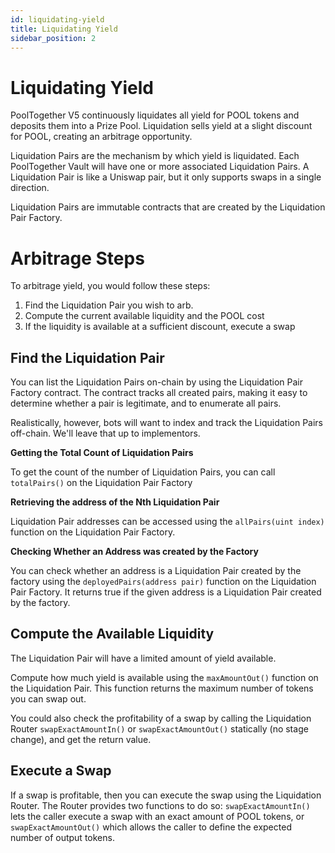 ```yaml
---
id: liquidating-yield
title: Liquidating Yield
sidebar_position: 2
---
```


# Liquidating Yield

PoolTogether V5 continuously liquidates all yield for POOL tokens and deposits them into a Prize Pool. Liquidation sells yield at a slight discount for POOL, creating an arbitrage opportunity.

Liquidation Pairs are the mechanism by which yield is liquidated. Each PoolTogether Vault will have one or more associated Liquidation Pairs. A Liquidation Pair is like a Uniswap pair, but it only supports swaps in a single direction.

Liquidation Pairs are immutable contracts that are created by the Liquidation Pair Factory.

# Arbitrage Steps

To arbitrage yield, you would follow these steps:

1. Find the Liquidation Pair you wish to arb.
2. Compute the current available liquidity and the POOL cost
3. If the liquidity is available at a sufficient discount, execute a swap

## Find the Liquidation Pair

You can list the Liquidation Pairs on-chain by using the Liquidation Pair Factory contract. The contract tracks all created pairs, making it easy to determine whether a pair is legitimate, and to enumerate all pairs.

Realistically, however, bots will want to index and track the Liquidation Pairs off-chain. We'll leave that up to implementors.

**Getting the Total Count of Liquidation Pairs**

To get the count of the number of Liquidation Pairs, you can call `totalPairs()` on the Liquidation Pair Factory

**Retrieving the address of the Nth Liquidation Pair**

Liquidation Pair addresses can be accessed using the `allPairs(uint index)` function on the Liquidation Pair Factory.

**Checking Whether an Address was created by the Factory**

You can check whether an address is a Liquidation Pair created by the factory using the `deployedPairs(address pair)` function on the Liquidation Pair Factory. It returns true if the given address is a Liquidation Pair created by the factory.

## Compute the Available Liquidity

The Liquidation Pair will have a limited amount of yield available.

Compute how much yield is available using the `maxAmountOut()` function on the Liquidation Pair. This function returns the maximum number of tokens you can swap out.

You could also check the profitability of a swap by calling the Liquidation Router `swapExactAmountIn()` or `swapExactAmountOut()` statically (no stage change), and get the return value.

## Execute a Swap

If a swap is profitable, then you can execute the swap using the Liquidation Router.  The Router provides two functions to do so: `swapExactAmountIn()` lets the caller execute a swap with an exact amount of POOL tokens, or `swapExactAmountOut()` which allows the caller to define the expected number of output tokens.

